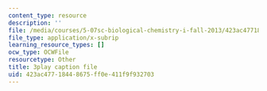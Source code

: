 ```yaml
---
content_type: resource
description: ''
file: /media/courses/5-07sc-biological-chemistry-i-fall-2013/423ac47718448675ff0e411f9f932703_61ZVXmh6ae0.srt
file_type: application/x-subrip
learning_resource_types: []
ocw_type: OCWFile
resourcetype: Other
title: 3play caption file
uid: 423ac477-1844-8675-ff0e-411f9f932703
---
```

